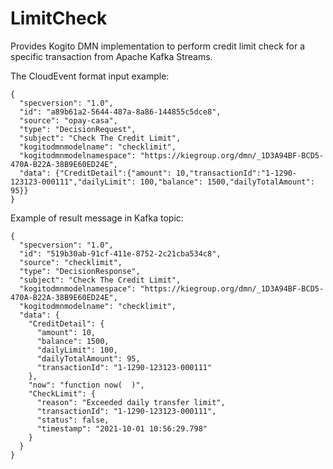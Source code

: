 # LimitCheck 

Provides Kogito DMN implementation to perform credit limit check for a specific transaction from Apache Kafka Streams.

The CloudEvent format input example:

```
{
  "specversion": "1.0",
  "id": "a89b61a2-5644-487a-8a86-144855c5dce8",
  "source": "opay-casa",
  "type": "DecisionRequest",
  "subject": "Check The Credit Limit",
  "kogitodmnmodelname": "checklimit",
  "kogitodmnmodelnamespace": "https://kiegroup.org/dmn/_1D3A94BF-BCD5-470A-B22A-38B9E60ED24E",
  "data": {"CreditDetail":{"amount": 10,"transactionId":"1-1290-123123-000111","dailyLimit": 100,"balance": 1500,"dailyTotalAmount": 95}}
}
```

Example of result message in Kafka topic:

```
{
  "specversion": "1.0",
  "id": "519b30ab-91cf-411e-8752-2c21cba534c8",
  "source": "checklimit",
  "type": "DecisionResponse",
  "subject": "Check The Credit Limit",
  "kogitodmnmodelnamespace": "https://kiegroup.org/dmn/_1D3A94BF-BCD5-470A-B22A-38B9E60ED24E",
  "kogitodmnmodelname": "checklimit",
  "data": {
    "CreditDetail": {
      "amount": 10,
      "balance": 1500,
      "dailyLimit": 100,
      "dailyTotalAmount": 95,
      "transactionId": "1-1290-123123-000111"
    },
    "now": "function now(  )",
    "CheckLimit": {
      "reason": "Exceeded daily transfer limit",
      "transactionId": "1-1290-123123-000111",
      "status": false,
      "timestamp": "2021-10-01 10:56:29.798"
    }
  }
}

```
